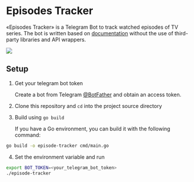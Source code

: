 # Episodes Tracker

«Episodes Tracker» is a Telegram Bot to track watched episodes of TV series. The bot is written based on [documentation](https://core.telegram.org/bots/api) without the use of third-party libraries and API wrappers.

![](preview.gif)

## Setup
1. Get your telegram bot token

   Create a bot from Telegram [@BotFather](https://t.me/BotFather) and obtain an access token.

2. Clone this repository and `cd` into the project source directory

3. Build using `go build`

    If you have a Go environment, you can build it with the following command:

```bash
go build -o episode-tracker cmd/main.go 
```
4. Set the environment variable and run

```bash
export BOT_TOKEN=<your_telegram_bot_token>
./episode-tracker 
```
